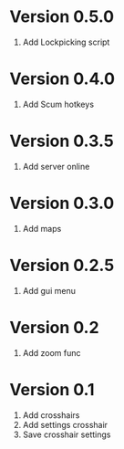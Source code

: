 # Version 0.5.0
1. Add Lockpicking script

# Version 0.4.0
1. Add Scum hotkeys

# Version 0.3.5
1. Add server online

# Version 0.3.0
1. Add maps

# Version 0.2.5
1. Add gui menu

# Version 0.2
1. Add zoom func

# Version 0.1

1. Add crosshairs
2. Add settings crosshair
3. Save crosshair settings